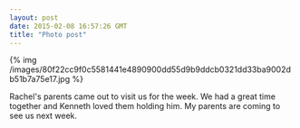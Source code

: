 ```yaml
---
layout: post
date: 2015-02-08 16:57:26 GMT
title: "Photo post"
---
```

{% img /images/80f22cc9f0c5581441e4890900dd55d9b9ddcb0321dd33ba9002db51b7a75e17.jpg %}

Rachel&#x27;s parents came out to visit us for the week. We had a great time together and Kenneth loved them holding him. My parents are coming to see us next week. 
